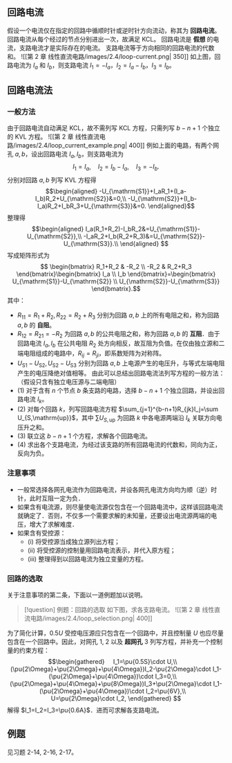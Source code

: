 ## 回路电流
假设一个电流仅在指定的回路中循顺时针或逆时针方向流动，称其为 **回路电流**。
回路电流从每个经过的节点分别进出一次，故满足 KCL。
回路电流是 **假想** 的电流，支路电流才是实际存在的电流。
支路电流等于方向相同的回路电流的代数和。
![[第 2 章 线性直流电路/images/2.4/loop-current.png| 350]]
如上图，回路电流为 $I_a$ 和 $I_b$，则支路电流 $I_1=-I_a$，$I_2=I_a-I_b$，$I_3=I_b$。
## 回路电流法
### 一般方法
由于回路电流自动满足 KCL，故不需列写 KCL 方程，只需列写 $b − n + 1$ 个独立的 KVL 方程。
![[第 2 章 线性直流电路/images/2.4/loop_current_example.png| 400]]
例如上面的电路，有两个网孔 $a,b$，设出回路电流 $I_a,I_b$，则支路电流为 $$I_1=I_a,\quad I_2=I_b-I_a,\quad I_3=-I_b.$$分别对回路 $a,b$ 列写 KVL 方程得 $$\begin{aligned}
-U_{\mathrm{S1}}+I_aR_1+(I_a-I_b)R_2+U_{\mathrm{S2}}&=0,\\
-U_{\mathrm{S2}}+(I_b-I_a)R_2+I_bR_3+U_{\mathrm{S3}}&=0.
\end{aligned}$$整理得 $$\begin{aligned}
I_a(R_1+R_2)-I_bR_2&=U_{\mathrm{S1}}-U_{\mathrm{S2}},\\
-I_aR_2+I_b(R_2+R_3)&=U_{\mathrm{S2}}-U_{\mathrm{S3}}.\\
\end{aligned}
$$写成矩阵形式为$$
\begin{bmatrix}
    R_1+R_2 & -R_2 \\
    -R_2 & R_2+R_3
\end{bmatrix}\begin{bmatrix}
    I_a \\ I_b
\end{bmatrix}=\begin{bmatrix}
    U_{\mathrm{S1}}-U_{\mathrm{S2}} \\
    U_{\mathrm{S2}}-U_{\mathrm{S3}}
\end{bmatrix}.$$其中：
- $R_{11}=R_1+R_2,R_{22}=R_2+R_3$ 分别为回路 $a,b$ 上的所有电阻之和，称为回路 $a,b$ 的 **自阻**。
- $R_{12}=R_{21}=-R_2$ 为回路 $a,b$ 的公共电阻之和，称为回路 $a,b$ 的 **互阻**．由于回路电流 $I_a,I_b$ 在公共电阻 $R_2$ 处方向相反，故互阻为负值。在仅由独立源和二端电阻组成的电路中，$R_{ij}=R_{ji}$，即系数矩阵为对称阵。
- $U_{\mathrm{S1}}-U_{\mathrm{S2}},U_{\mathrm{S2}}-U_{\mathrm{S3}}$ 分别为回路 $a,b$ 上电源产生的电压升，与等式左端电阻产生的电压降绝对值相等。
由此可以总结出回路电流法列写方程的一般方法：（假设只含有独立电压源与二端电阻）
- (1) 对于含有 $n$ 个节点 $b$ 条支路的电路，选择 $b-n+1$ 个独立回路，并设出回路电流 $I_k$。
- (2) 对每个回路 $k$，列写回路电流方程 $\sum_{j=1}^{b-n+1}R_{jk}I_j=\sum U_{S,\mathrm{up}}$，其中 $\sum U_{S,\mathrm{up}}$ 为回路 $k$ 中各电源两端沿 $I_k$ 关联方向电压升之和。
- (3) 联立这 $b-n+1$ 个方程，求解各个回路电流。
- (4) 求出各个支路电流，为经过该支路的所有回路电流的代数和，同向为正，反向为负。
### 注意事项
- 一般常选择各网孔电流作为回路电流，并设各网孔电流方向均为顺（逆）时针，此时互阻一定为负．
- 如果含有电流源，则尽量使电流源仅包含在一个回路电流中，这样该回路电流就确定了．否则，不仅多一个需要求解的未知量，还要设出电流源两端的电压，增大了求解难度．
- 如果含有受控源：
	- (i) 将受控源当成独立源列出方程；
	- (ii) 将受控源的控制量用回路电流表示，并代入原方程；
	- (iii) 整理得到以回路电流为独立变量的方程。
### 回路的选取
关于注意事项的第二条，下面以一道例题加以说明。
> [!question] 例题：回路的选取
> 如下图，求各支路电流。
> ![[第 2 章 线性直流电路/images/2.4/loop_selection.png| 400]]

为了简化计算，$0.5U$ 受控电压源应只包含在一个回路中，并且控制量 $U$ 也应尽量包含在一个回路中。因此，对网孔 1, 2 以及 **超网孔** 3 列写方程，并补充一个控制量的约束方程：$$\begin{gathered}
    I_1=\pu{0.5S}\cdot U,\\
    (\pu{2\Omega}+\pu{2\Omega}+\pu{4\Omega})I_2-\pu{2\Omega}\cdot I_1-(\pu{2\Omega}+\pu{4\Omega})\cdot I_3=0,\\
    (\pu{2\Omega}+\pu{4\Omega}+\pu{8\Omega})I_3+\pu{2\Omega}\cdot I_1-(\pu{2\Omega}+\pu{4\Omega})\cdot I_2=\pu{6V},\\
    U=\pu{2\Omega}\cdot I_2,
\end{gathered} $$解得 $I_1=I_2=I_3=\pu{0.6A}$．进而可求解各支路电流。
## 例题
见习题 2-14, 2-16, 2-17。